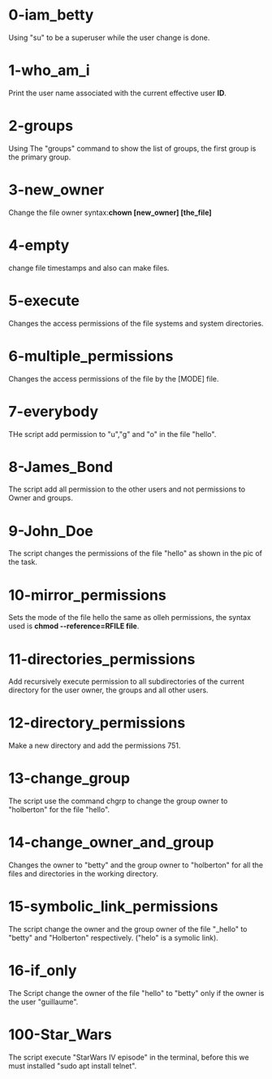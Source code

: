 # 0-iam_betty

Using "su" to be a superuser while the user change is done.

# 1-who_am_i

Print the user name associated with the current effective user **ID**.

# 2-groups

Using The "groups" command to show the list of groups, the first group is the primary group.

# 3-new_owner

Change the file owner syntax:**chown [new_owner] [the_file]**

# 4-empty

change file timestamps and also can make files.

# 5-execute

Changes the access permissions of the file systems and system directories.

# 6-multiple_permissions

Changes the access permissions of the file by the [MODE] file.

# 7-everybody

THe script add permission to "u","g" and "o" in the file "hello".

# 8-James_Bond

The script add all permission to the other users and not permissions to Owner and groups.

# 9-John_Doe

The script changes the permissions of the file "hello" as shown in the pic of the task.

# 10-mirror_permissions 

Sets the mode of the file hello the same as olleh permissions, the syntax used is **chmod --reference=RFILE file**.

# 11-directories_permissions

Add recursively execute permission to all subdirectories of the current directory for the user owner, the groups and all other users.

# 12-directory_permissions

Make a new directory and add the permissions 751.

# 13-change_group

The script use the command chgrp to change the group owner to "holberton" for the file "hello".

# 14-change_owner_and_group

Changes the owner to "betty" and the group owner to "holberton" for all the files and directories in the working directory.

# 15-symbolic_link_permissions

The script change the owner and the group owner of the file "_hello" to "betty" and "Holberton" respectively. ("helo" is a symolic link).

# 16-if_only

The Script change the owner of the file "hello" to "betty" only if the owner is the user "guillaume".

# 100-Star_Wars

The script execute "StarWars IV episode" in the terminal, before this we must installed "sudo apt install telnet".


